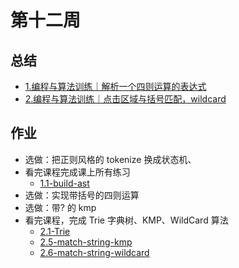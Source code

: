 # 第十二周

## 总结

- [1.编程与算法训练｜解析一个四则运算的表达式](./1.编程与算法训练｜解析一个四则运算的表达式.md)
- [2.编程与算法训练｜点击区域与括号匹配，wildcard](./2.编程与算法训练｜点击区域与括号匹配，wildcard.md)

## 作业

- 选做：把正则风格的 tokenize 换成状态机、
- 看完课程完成课上所有练习
  - [1.1-build-ast](./1.1-build-ast.html)
- 选做：实现带括号的四则运算
- 选做：带? 的 kmp
- 看完课程，完成 Trie 字典树、KMP、WildCard 算法
  - [2.1-Trie](./2.1-Trie.html)
  - [2.5-match-string-kmp](./2.5-match-string-kmp.html)
  - [2.6-match-string-wildcard](./2.6-match-string-wildcard.html)





